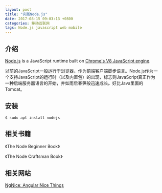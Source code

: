 ```yaml
---
layout: post
title: "实践Node.js"
date: 2017-08-15 09:03:13 +0800
categories: 移动互联网
tags: Node.js javascript web mobile
---
```


## 介绍

[Node.js](https://nodejs.org) is a JavaScript runtime built on [Chrome's V8 JavaScript engine](https://developers.google.com/v8/).

以前的JavaScript一般运行于浏览器，作为前端客户端脚步语言。Node.js作为一个支持JavaScript的运行时（以及内置包）的出现，标志则JavaScript真正作为一种后端服务器语言的开始，并如雨后春笋般迅速成长。好比Java里面的Tomcat。

## 安装

```shell
$ sudo apt install nodejs
```

## 相关书籍

《The Node Beginner Book》

《The Node Craftsman Book》

## 相关网站

[NgNice: Angular Nice Things](http://www.ngnice.com/)
